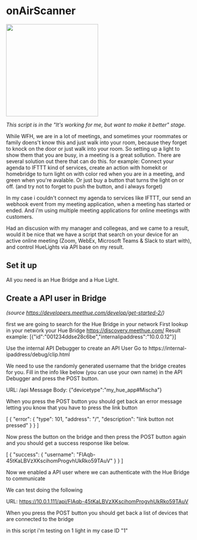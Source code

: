 
# onAirScanner
<img src="https://github.com/mvdbent/onAirScanner/blob/main/OnAir.png" width="250">

_This script is in the "It's working for me, but want to make it better" stage._

While WFH, we are in a lot of meetings, and sometimes your roommates or family doens't know this and just walk into your room, because they forget to knock on the door or just walk into your room.
So setting up a light to show them that you are busy, in a meeting is a great sollution.
There are several solution out there that can do this. for example: Connect your agenda to IFTTT kind of services, create an action with homekit or homebridge to  turn light on with color red when you are in a meeting, and green when you're avalable.
Or just buy a button that turns the light on or off. (and try not to forget to push the button, and i always forget)

In my case i couldn't connect my agenda to services like IFTTT, our send an webhook event from my meeting application, when a meeting has started or ended.
And i'm using multiple meeting applications for online meetings with customers.

Had an discusion with my manager and collegeas, and we came to a result, would it be nice that we have a script that search on your device for an active online meeting (Zoom, WebEx, Microsoft Teams & Slack to start with), and control HueLights via API base on my result.

## Set it up
All you need is an Hue Bridge and a Hue Light.

## Create a API user in Bridge 
_(source https://developers.meethue.com/develop/get-started-2/)_

first we are going to search for the Hue Bridge in your network
First lookup in your network your Hue Bridge
https://discovery.meethue.com/
 Result example: [{"id":"001234ddse28c6be","internalipaddress":"10.0.0.12"}]
 
 Use the internal API Debugger to create an API User
 Go to https://internal-ipaddress/debug/clip.html

 We need to use the randomly generated username that the bridge creates for you. 
 Fill in the info like below (you can use your own name) in the API Debugger and press the POST button.

 URL: /api
 Message Body:
 {"devicetype":"my_hue_app#Mischa"}
 
 When you press the POST button you should get back an error message letting you know that you have to press the link button

 [
	{
		"error": {
			"type": 101,
			"address": "/",
			"description": "link button not pressed"
		}
	}
]
 
 Now press the button on the bridge and then press the POST button again and you should get a success response like below.

[
	{
		"success": {
			"username": "FIAqb-45tKaLBVzXKscihomProgvhUkRko59TAuV"
		}
	}
]

 Now we enabled a API user where we can authenticate with the Hue Bridge to communicate

 We can test doing the following

 URL: https://10.0.1.111/api/FIAqb-45tKaLBVzXKscihomProgvhUkRko59TAuV

 When you press the POST button you should get back a list of devices that are connected to the bridge

 in this script i'm testing on 1 light in my case ID "1"

